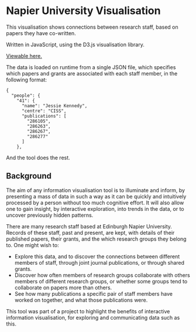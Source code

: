 # Napier University Visualisation

This visualisation shows connections between research staff, based on papers they have co-written.

Written in JavaScript, using the D3.js visualisation library.

[Viewable here.](https://apmeehan.github.io/napier-visualisation/)

The data is loaded on runtime from a single JSON file, which specifies which
papers and grants are associated with each staff member, in the following format:
~~~~
{
  "people": {
    "41": {
      "name": "Jessie Kennedy",
      "centre": "CISS",
      "publications": [
        "286105",
        "286263",
        "286267",
        "286277"
      ]
    },
~~~~
And the tool does the rest.

## Background

The aim of any information visualisation tool is to illuminate and inform, by presenting a mass of data in such a way as it can be quickly and intuitively processed by a person without too much cognitive effort. It will also allow one to gain insight, by interactive exploration, into trends in the data, or to uncover previously hidden patterns.

There are many research staff based at Edinburgh Napier University. Records of these staff, past and present, are kept, with details of their published papers, their grants, and the which research groups they belong to. One might wish to:
* Explore this data, and to discover the connections between different members of staff, through joint journal publications, or through shared grants.
* Discover how often members of research groups collaborate with others members of different research groups, or whether some groups tend to collaborate on papers more than others.
* See how many publications a specific pair of staff members have worked on together, and what those publications were.

This tool was part of a project to highlight the benefits of interactive information visualisation, for exploring and communicating data such as this.
